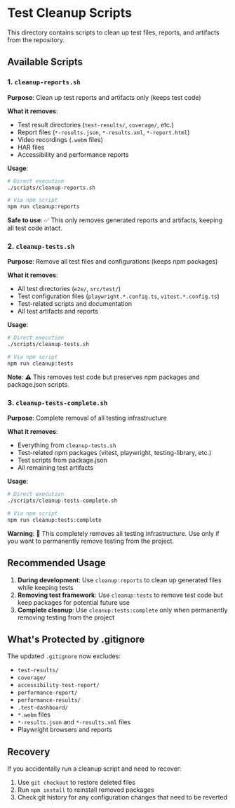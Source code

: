 # Test Cleanup Scripts

This directory contains scripts to clean up test files, reports, and artifacts from the repository.

## Available Scripts

### 1. `cleanup-reports.sh` 
**Purpose**: Clean up test reports and artifacts only (keeps test code)

**What it removes**:
- Test result directories (`test-results/`, `coverage/`, etc.)
- Report files (`*-results.json`, `*-results.xml`, `*-report.html`)
- Video recordings (`.webm` files)
- HAR files
- Accessibility and performance reports

**Usage**:
```bash
# Direct execution
./scripts/cleanup-reports.sh

# Via npm script
npm run cleanup:reports
```

**Safe to use**: ✅ This only removes generated reports and artifacts, keeping all test code intact.

### 2. `cleanup-tests.sh`
**Purpose**: Remove all test files and configurations (keeps npm packages)

**What it removes**:
- All test directories (`e2e/`, `src/test/`)
- Test configuration files (`playwright.*.config.ts`, `vitest.*.config.ts`)
- Test-related scripts and documentation
- All test artifacts and reports

**Usage**:
```bash
# Direct execution
./scripts/cleanup-tests.sh

# Via npm script
npm run cleanup:tests
```

**Note**: ⚠️ This removes test code but preserves npm packages and package.json scripts.

### 3. `cleanup-tests-complete.sh`
**Purpose**: Complete removal of all testing infrastructure

**What it removes**:
- Everything from `cleanup-tests.sh`
- Test-related npm packages (vitest, playwright, testing-library, etc.)
- Test scripts from package.json
- All remaining test artifacts

**Usage**:
```bash
# Direct execution
./scripts/cleanup-tests-complete.sh

# Via npm script
npm run cleanup:tests:complete
```

**Warning**: 🚨 This completely removes all testing infrastructure. Use only if you want to permanently remove testing from the project.

## Recommended Usage

1. **During development**: Use `cleanup:reports` to clean up generated files while keeping tests
2. **Removing test framework**: Use `cleanup:tests` to remove test code but keep packages for potential future use
3. **Complete cleanup**: Use `cleanup:tests:complete` only when permanently removing testing from the project

## What's Protected by .gitignore

The updated `.gitignore` now excludes:
- `test-results/`
- `coverage/`
- `accessibility-test-report/`
- `performance-report/`
- `performance-results/`
- `.test-dashboard/`
- `*.webm` files
- `*-results.json` and `*-results.xml` files
- Playwright browsers and reports

## Recovery

If you accidentally run a cleanup script and need to recover:
1. Use `git checkout` to restore deleted files
2. Run `npm install` to reinstall removed packages
3. Check git history for any configuration changes that need to be reverted